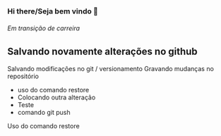 ### Hi there/Seja bem vindo 👋
###### Em transição de carreira
## Salvando novamente alterações no github
Salvando modificações no git / versionamento
Gravando mudanças no repositório
* uso do comando restore
* Colocando outra alteração
* Teste
* comando git push

Uso do comando restore